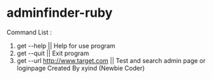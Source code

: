 # adminfinder-ruby
Command List :
1. get --help                           || Help for use program
2. get --quit                           || Exit program
3. get --url http://www.target.com      || Test and search admin page or loginpage
Created By xyind (Newbie Coder)
